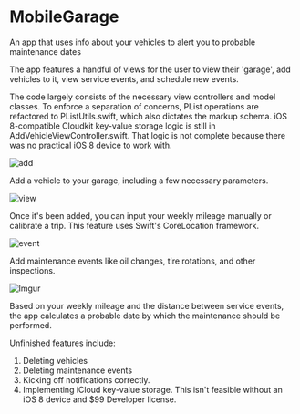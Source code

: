 # MobileGarage
An app that uses info about your vehicles to alert you to probable maintenance dates

The app features a handful of views for the user to view their 'garage', add vehicles to it, view service events, and schedule new events.

The code largely consists of the necessary view controllers and model classes. To enforce a separation of concerns, PList operations are refactored to PListUtils.swift, which also dictates the markup schema. iOS 8-compatible Cloudkit key-value storage logic is still in AddVehicleViewController.swift. That logic is not complete because there was no practical iOS 8 device to work with.

![add](http://i.imgur.com/wwpSlRN.png)

Add a vehicle to your garage, including a few necessary parameters.

![view](http://i.imgur.com/ZAaDU84.png)

Once it's been added, you can input your weekly mileage manually or calibrate a trip.  This feature uses Swift's CoreLocation framework.

![event](http://i.imgur.com/PTnH7ji.png)

Add maintenance events like oil changes, tire rotations, and other inspections.

![Imgur](http://i.imgur.com/FN5JZKj.png)

Based on your weekly mileage and the distance between service events, the app calculates a probable date by which the maintenance should be performed.

Unfinished features include:
1. Deleting vehicles
2. Deleting maintenance events
3. Kicking off notifications correctly.
4. Implementing iCloud key-value storage.  This isn't feasible without an iOS 8 device and $99 Developer license.
